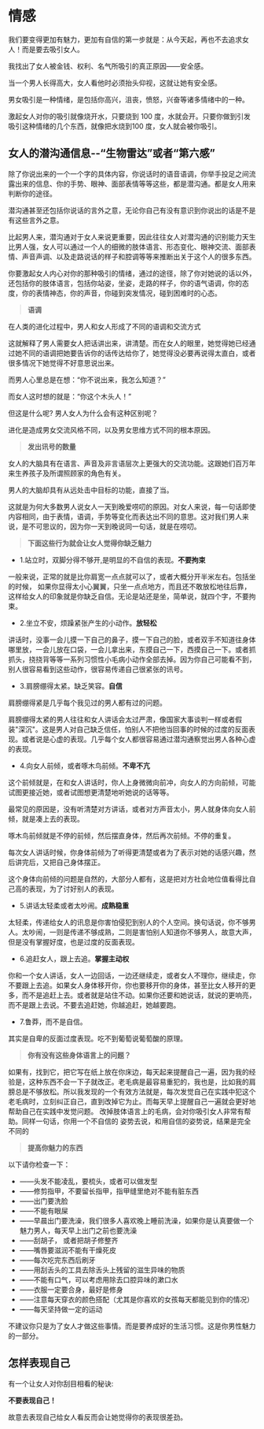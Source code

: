 # 情感

我们要变得更加有魅力，更加有自信的第一步就是：从今天起，再也不去追求女人！而是要去吸引女人。

我找出了女人被金钱、权利、名气所吸引的真正原因——安全感。

当一个男人长得高大，女人看他时必须抬头仰视，这就让她有安全感。

男女吸引是一种情绪，是包括你高兴，沮丧，愤怒，兴奋等诸多情绪中的一种。

激起女人对你的吸引就像烧开水，只要烧到 100 度，水就会开。只要你做到引发吸引这种情绪的几个东西，就像把水烧到100 度，女人就会被你吸引。


## 女人的潜沟通信息--“生物雷达”或者“第六感”

除了你说出来的一个一个字的具体内容，你说话时的语音语调，你举手投足之间流露出来的信息、你的手势、眼神、面部表情等等这些，都是潜沟通。都是女人用来判断你的途径。

潜沟通甚至还包括你说话的言外之意，无论你自己有没有意识到你说出的话是不是有这些言外之意。

比起男人来，潜沟通对于女人来说更重要，因此往往女人对潜沟通的识别能力天生比男人强，女人可以通过一个人的细微的肢体语言、形态变化、眼神交流、面部表情、声音声调、以及走路说话的样子和腔调等等来推断出关于这个人的很多东西。

你要激起女人内心对你的那种吸引的情绪，通过的途径，除了你对她说的话以外，还包括你的肢体语言，包括你站姿，坐姿，走路的样子，你的语气语调，你的态度，你的表情神态，你的声音，你碰到突发情况，碰到困难时的心态。



> **语调**

在人类的进化过程中，男人和女人形成了不同的语调和交流方式

这就解释了男人需要女人把话讲出来，讲清楚。而在女人的眼里，她觉得她已经通过她不同的语调把她要告诉你的话传达给你了，她觉得没必要再说得太直白，或者很多情况下她觉得不好意思说出来。

而男人心里总是在想：“你不说出来，我怎么知道？”

而女人这时想的就是：“你这个木头人！”

但这是什么呢? 男人女人为什么会有这种区别呢？

进化是造成男女交流风格不同，以及男女思维方式不同的根本原因。


> **发出讯号的数量**

女人的大脑具有在语言、声音及非言语层次上更强大的交流功能。这跟她们百万年来生养孩子及所谓照顾家的角色有关。

男人的大脑却具有从远处击中目标的功能，直接了当。

这就是为何大多数男人说女人一天到晚爱唠叨的原因。对女人来说，每一句话即使内容相同，由于表情，语调，手势等变化而表达出不同的意思。这对我们男人来说，是不可思议的，因为你一天到晚说同一句话，就是在唠叨。



> **下面这些行为就会让女人觉得你缺乏魅力**

* 1.站立时，双脚分得不够开,是明显的不自信的表现。**不要拘束**

一般来说，正常的就是比你肩宽一点点就可以了，或者大概分开半米左右。包括坐的时候， 如果你显得太小心翼翼，只坐一点点地方，而且还不敢放松地往后靠，这样给女人的印象就是你缺乏自信。无论是站还是坐，简单说，就四个字，不要拘束。

* 2.坐立不安，烦躁紧张产生的小动作。**放轻松**

讲话时，没事一会儿摸一下自己的鼻子，摸一下自己的脸，或者双手不知道往身体哪里放，一会儿放在口袋，一会儿拿出来，东摸自己一下，西摸自己一下。或者抓抓头，挠挠背等等一系列习惯性小毛病小动作全部去掉。因为你自己可能看不到，别人很容易看到这些动作，很容易传递自己很紧张的讯号。

* 3.肩膀绷得太紧。缺乏笑容。**自信**

肩膀绷得紧是几乎每个我见过的男人都有过的问题。

肩膀绷得太紧的男人往往和女人讲话会太过严肃，像国家大事谈判一样或者假装"深沉"。这是男人对自己缺乏信任，怕别人不把他当回事的时候的过度的反面表现。或者说是心虚的表现。几乎每个女人都很容易通过潜沟通察觉出男人各种心虚的表现。

* 4.向女人前倾，或者啄木鸟前倾。**不卑不亢**

这个前倾就是，在和女人讲话时，你人上身微微向前冲，向女人的方向前倾，可能试图更接近她，或者试图想更清楚地听她说的话等等。

最常见的原因是，没有听清楚对方讲话，或者对方声音太小，男人就身体向女人前倾，就是凑上去的表现。

啄木鸟前倾就是不停的前倾，然后摆直身体，然后再次前倾。不停的重复。

每次女人讲话时候，你身体前倾为了听得更清楚或者为了表示对她的话感兴趣，然后讲完后，又把自己身体摆正。

这个身体向前倾的问题是自然的，大部分人都有，这是把对方社会地位值看得比自己高的表现，为了讨好别人的表现。

* 5.讲话太轻柔或者太吵闹。**成熟稳重**

太轻柔，传递给女人的讯息是你害怕侵犯到别人的个人空间。换句话说，你不够男人。太吵闹，一则是传递不够成熟，二则是害怕别人知道你不够男人，故意大声，但是没有掌握好度，也是过度的反面表现。

* 6.追赶女人，跟上去追。**掌握主动权**

你和一个女人讲话，女人一边回话，一边还继续走，或者女人不理你，继续走，你不要跟上去追。如果女人身体移开你，你也要移开你的身体，甚至比女人移开的更多，而不是追赶上去。或者就是站住不动。如果你还要和她说话，就说的更响亮，而不是跟上去说。不要去追赶她，你越追赶，她越要跑。

* 7.鲁莽，而不是自信。

其实是自卑的反面过度表现。吃不到葡萄说葡萄酸的原理。

> **你有没有这些身体语言上的问题？**

如果有，找到它，把它写在纸上放在你床边，每天起来提醒自己一遍，因为我的经验是，这种东西不会一下子就改正。老毛病是最容易重犯的，我也是，比如我的肩膀总是不够放松。所以我发现的一个有效方法就是，每次发觉自己在实践中犯这个老毛病时，立刻纠正自己，直到改掉它为止。而每天早上提醒自己一遍就会更好地帮助自己在实践中发觉问题。
改掉肢体语言上的毛病，会对你吸引女人非常有帮助。同样一句话，你用一个不自信的
姿势去说，和用自信的姿势说，结果是完全不同的


> **提高你魅力的东西**

以下请你检查一下：

* ——头发不能凌乱，要梳头，或者可以做发型
* ——修剪指甲，不要留长指甲，指甲缝里绝对不能有脏东西
* ——出门要洗脸
* ——不能有眼屎
* ——早晨出门要洗澡，我们很多人喜欢晚上睡前洗澡，如果你是认真要做一个魅力男人，每天早上出门之前也要洗澡
* ——刮胡子， 或者把胡子修整齐
* ——嘴唇要滋润不能有干燥死皮
* ——每次吃完东西后刷牙
* ——用刮舌头的工具去除舌头上残留的滋生异味的物质
* ——不能有口气，可以考虑用除去口腔异味的漱口水
* ——衣服一定要合身，最好是修身
* ——注意每天穿衣的颜色搭配（尤其是你喜欢的女孩每天都能见到你的情况）
* ——每天坚持做一定的运动

不建议你只是为了女人才做这些事情。而是要养成好的生活习惯。这是你男性魅力的一部分。




## 怎样表现自己

有一个让女人对你刮目相看的秘诀:

**不要表现自己！**

故意去表现自己给女人看反而会让她觉得你的表现很差劲。


















